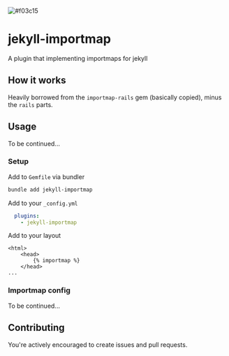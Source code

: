
![#f03c15](https://placehold.co/600x50/ffffff/ff0000?text=CURRENTLY+IN+DEVELOPMENT)

# jekyll-importmap
A plugin that implementing importmaps for jekyll

## How it works
Heavily borrowed from the `importmap-rails` gem (basically copied), minus the `rails` parts.

## Usage
To be continued...

### Setup
Add to `Gemfile` via bundler
```sh
bundle add jekyll-importmap
```

Add to your `_config.yml`
```yaml
  plugins:
    - jekyll-importmap
```

Add to your layout
```
<html>
    <head>
        {% importmap %}
    </head>
...
```

### Importmap config
To be continued...

## Contributing
You're actively encouraged to create issues and pull requests.
